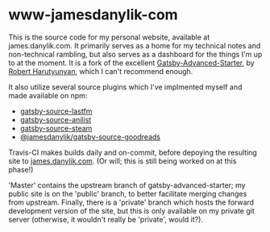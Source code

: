 # www-jamesdanylik-com

This is the source code for my personal website, available at james.danylik.com.
It primarily serves as a home for my technical notes and non-technical rambling, but also serves
as a dashboard for the things I'm up to at the moment.
It is a fork of the excellent [Gatsby-Advanced-Starter](https://github.com/Vagr9K/gatsby-advanced-starter), by [Robert Harutyunyan](https://github.com/Vagr9K), which I can't recommend enough.

It also utilize several source plugins which I've implmented myself and made available on npm:
* [gatsby-source-lastfm](https://github.com/jamesdanylik/gatsby-source-lastfm)
* [gatsby-source-anilist](https://github.com/jamesdanylik/gatsby-source-anilist)
* [gatsby-source-steam](https://github.com/jamesdanylik/gatsby-source-steam)
* [@jamesdanylik/gatsby-source-goodreads](https://github.com/jamesdanylik/gatsby-source-goodreads)

Travis-CI makes builds daily and on-commit, before depoying the resulting site to [james.danylik.com](https://james.danylik.com).  (Or will; this is still being worked on at this phase!)

'Master' contains the upstream branch of gatsby-advanced-starter; my public site is on the 'public' branch, to better
facilitate merging changes from upstream.
Finally, there is a 'private' branch which hosts the forward development version of the site, but this is only available
on my private git server (otherwise, it wouldn't really be 'private', would it?). 


